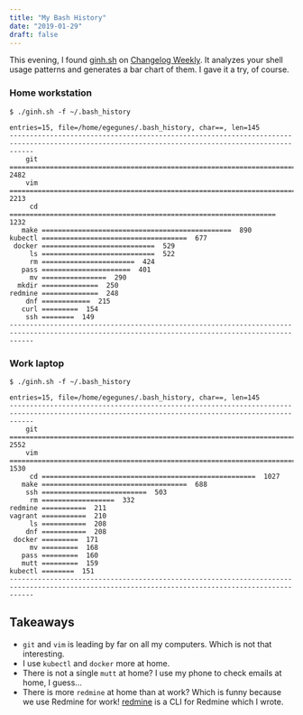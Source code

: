 ```yaml
---
title: "My Bash History"
date: "2019-01-29"
draft: false
---
```


This evening, I found [ginh.sh](https://github.com/crclark96/ginh) on [Changelog
Weekly](https://changelog.com/). It analyzes your shell usage patterns and
generates a bar chart of them. I gave it a try, of course.

### Home workstation

```
$ ./ginh.sh -f ~/.bash_history

entries=15, file=/home/egegunes/.bash_history, char==, len=145
--------------------------------------------------------------------------------------------------------------------------------------------------
    git ==================================================================================================================================== 2482
    vim ===================================================================================================================== 2213
     cd ================================================================== 1232
   make ===============================================  890
kubectl ====================================  677
 docker ============================  529
     ls ============================  522
     rm =======================  424
   pass ======================  401
     mv ================  290
  mkdir ==============  250
redmine ==============  248
    dnf ============  215
   curl =========  154
    ssh ========  149
--------------------------------------------------------------------------------------------------------------------------------------------------
```

### Work laptop

```
$ ./ginh.sh -f ~/.bash_history

entries=15, file=/home/egegunes/.bash_history, char==, len=145
--------------------------------------------------------------------------------------------------------------------------------------------------
    git ==================================================================================================================================== 2552
    vim =============================================================================== 1530
     cd =====================================================  1027
   make ====================================  688
    ssh ==========================  503
     rm ==================  332
redmine ===========  211
vagrant ===========  210
     ls ===========  208
    dnf ===========  208
 docker =========  171
     mv =========  168
   pass =========  160
   mutt =========  159
kubectl ========  151
--------------------------------------------------------------------------------------------------------------------------------------------------
```

## Takeaways

* `git` and `vim` is leading by far on all my computers. Which is not that interesting.
* I use `kubectl` and `docker` more at home.
* There is not a single `mutt` at home? I use my phone to check emails at home, I guess...
* There is more `redmine` at home than at work? Which is funny because we use Redmine for work! [redmine](https://github.com/egegunes/redmine-cli) is a CLI for Redmine which I wrote.
